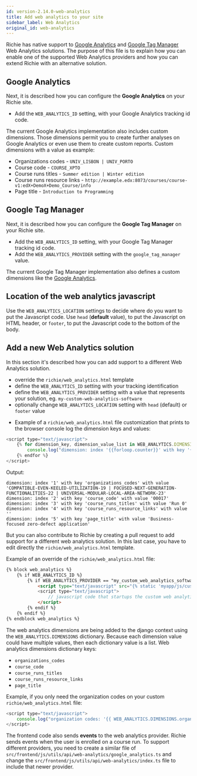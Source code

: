 ```yaml
---
id: version-2.14.0-web-analytics
title: Add web analytics to your site
sidebar_label: Web Analytics
original_id: web-analytics
---
```


Richie has native support to [Google Analytics](#google-analytics) and [Google Tag Manager](#google-tag-manager) Web Analytics solutions.
The purpose of this file is to explain how you can enable one of the supported Web Analytics providers
and how you can extend Richie with an alternative solution.

## Google Analytics
Next, it is described how you can configure the **Google Analytics** on your Richie site.

- Add the `WEB_ANALYTICS_ID` setting, with your Google Analytics tracking id code.

The current Google Analytics implementation also includes custom dimensions. Those dimensions permit you to create further analyses on Google Analytics or even use them to create custom reports. 
Custom dimensions with a value as example:
* Organizations codes - `UNIV_LISBON | UNIV_PORTO`
* Course code - `COURSE_XPTO`
* Course runs titles - `Summer edition | Winter edition`
* Course runs resource links - `http://example.edx:8073/courses/course-v1:edX+DemoX+Demo_Course/info`
* Page title - `Introduction to Programming`

## Google Tag Manager
Next, it is described how you can configure the **Google Tag Manager** on your Richie site.

- Add the `WEB_ANALYTICS_ID` setting, with your Google Tag Manager tracking id code.
- Add the `WEB_ANALYTICS_PROVIDER` setting with the `google_tag_manager` value.

The current Google Tag Manager implementation also defines a custom dimensions like the [Google Analytics](#google-analytics).

## Location of the web analytics javascript
Use the `WEB_ANALYTICS_LOCATION` settings to decide where do you want to put the Javascript code. Use `head` (**default** value), to put the Javascript on HTML header, or `footer`, to put the Javascript code to the bottom of the body.

## Add a new Web Analytics solution

In this section it's described how you can add support to a different Web Analytics solution.

* override the `richie/web_analytics.html` template
* define the `WEB_ANALYTICS_ID` setting with your tracking identification
* define the `WEB_ANALYTICS_PROVIDER` setting with a value that represents your solution, eg. `my-custom-web-analytics-software`
* optionally change `WEB_ANALYTICS_LOCATION` setting with `head` (default) or `footer` value

- Example of a `richie/web_analytics.html` file customization that prints to the browser console log the dimension keys and values:
```javascript
<script type="text/javascript">
    {% for dimension_key, dimension_value_list in WEB_ANALYTICS.DIMENSIONS.items %}
        console.log("dimension: index '{{forloop.counter}}' with key '{{ dimension_key }}' with value '{{ dimension_value_list|join:" | " }}'");
    {% endfor %}
</script>
```

Output:
```
dimension: index '1' with key 'organizations_codes' with value 'COMPATIBLE-EVEN-KEELED-UTILIZATION-19 | FOCUSED-NEXT-GENERATION-FUNCTIONALITIES-22 | UNIVERSAL-MODULAR-LOCAL-AREA-NETWORK-23'
dimension: index '2' with key 'course_code' with value '00017'
dimension: index '3' with key 'course_runs_titles' with value 'Run 0'
dimension: index '4' with key 'course_runs_resource_links' with value ''
dimension: index '5' with key 'page_title' with value 'Business-focused zero-defect application'
```

But you can also contribute to Richie by creating a pull request to add support for a different web analytics solution. In this last case, you have to edit directly the `richie/web_analytics.html` template.

Example of an override of the `richie/web_analytics.html` file:
```html
{% block web_analytics %}
    {% if WEB_ANALYTICS_ID %} 
        {% if WEB_ANALYTICS_PROVIDER == "my_custom_web_analytics_software" %}
            <script type="text/javascript" src="{% static 'myapp/js/custom_web_analytics_software.js' %}">
            <script type="text/javascript">
                // javascript code that startups the custom web analytics software
            </script>
        {% endif %}
    {% endif %}
{% endblock web_analytics %}
```

The web analytics dimensions are being added to the django context using the `WEB_ANALYTICS.DIMENSIONS` dictionary. Because each dimension value could have multiple values, then each dictionary value is a list. Web analytics dimensions dictionary keys:
* `organizations_codes`
* `course_code`
* `course_runs_titles`
* `course_runs_resource_links`
* `page_title`

Example, if you only need the organization codes on your custom `richie/web_analytics.html` file:
```javascript
<script type="text/javascript">
    console.log("organization codes: '{{ WEB_ANALYTICS.DIMENSIONS.organizations_codes |join:" | " }}");
</script>
```

The frontend code also sends **events** to the web analytics provider.
Richie sends events when the user is enrolled on a course run.
To support different providers, you need to create a similar file
of `src/frontend/js/utils/api/web-analytics/google_analytics.ts` and change the `src/frontend/js/utils/api/web-analytics/index.ts` file to include that newer provider.
